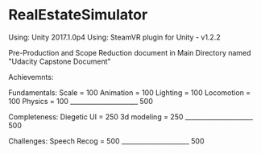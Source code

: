 # RealEstateSimulator


Using: Unity 2017.1.0p4
Using: SteamVR plugin for Unity - v1.2.2

Pre-Production and Scope Reduction document in Main Directory named "Udacity Capstone Document"

Achievemnts:

Fundamentals:	Scale 		= 100
		Animation 	= 100
		Lighting 	= 100
		Locomotion 	= 100
		Physics 	= 100
		_____________________
				  500

Completeness:	Diegetic UI	= 250
		3d modeling 	= 250
		_____________________
				  500
		

Challenges:	Speech Recog 	= 500
		_____________________
				  500
		
		
